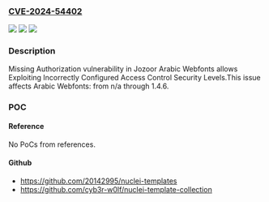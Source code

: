 ### [CVE-2024-54402](https://cve.mitre.org/cgi-bin/cvename.cgi?name=CVE-2024-54402)
![](https://img.shields.io/static/v1?label=Product&message=Arabic%20Webfonts&color=blue)
![](https://img.shields.io/static/v1?label=Version&message=n%2Fa%3C%3D%201.4.6%20&color=brighgreen)
![](https://img.shields.io/static/v1?label=Vulnerability&message=CWE-862%20Missing%20Authorization&color=brighgreen)

### Description

Missing Authorization vulnerability in Jozoor Arabic Webfonts allows Exploiting Incorrectly Configured Access Control Security Levels.This issue affects Arabic Webfonts: from n/a through 1.4.6.

### POC

#### Reference
No PoCs from references.

#### Github
- https://github.com/20142995/nuclei-templates
- https://github.com/cyb3r-w0lf/nuclei-template-collection

